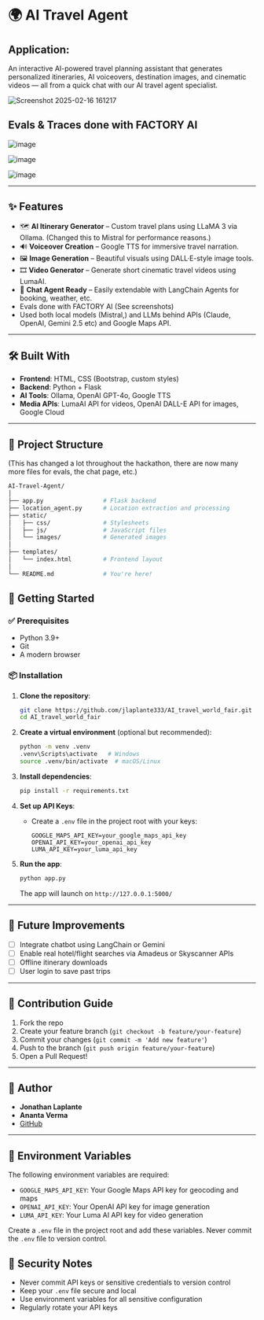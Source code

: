 # 🌍 AI Travel Agent

## Application:

An interactive AI-powered travel planning assistant that generates personalized itineraries, AI voiceovers, destination images, and cinematic videos — all from a quick chat with our AI travel agent specialist.


![Screenshot 2025-02-16 161217](https://github.com/user-attachments/assets/8575e242-3413-446d-b74d-74c2ea75ba37)


## Evals & Traces done with FACTORY AI


![image](https://github.com/user-attachments/assets/bb9a4376-1c74-4f4f-8cf7-bc7517383b52)

![image](https://github.com/user-attachments/assets/49303fc0-b9a9-439c-aee3-728c80e16641)

![image](https://github.com/user-attachments/assets/79963596-4a3b-4d8d-a44a-83e2ec1e8b8d)

---

## ✨ Features

- 🗺️ **AI Itinerary Generator** – Custom travel plans using LLaMA 3 via Ollama. (Changed this to Mistral for performance reasons.)
- 🔊 **Voiceover Creation** – Google TTS for immersive travel narration.
- 🖼️ **Image Generation** – Beautiful visuals using DALL·E-style image tools.
- 🎞️ **Video Generator** – Generate short cinematic travel videos using LumaAI.
- 🤖 **Chat Agent Ready** – Easily extendable with LangChain Agents for booking, weather, etc.
- Evals done with FACTORY AI (See screenshots)
- Used both local models (Mistral,) and LLMs behind APIs (Claude, OpenAI, Gemini 2.5 etc) and Google Maps API.

---

## 🛠️ Built With

- **Frontend**: HTML, CSS (Bootstrap, custom styles)
- **Backend**: Python + Flask
- **AI Tools**: Ollama, OpenAI GPT-4o, Google TTS
- **Media APIs**: LumaAI API for videos, OpenAI DALL-E API for images, Google Cloud

---

## 📁 Project Structure
(This has changed a lot throughout the hackathon, there are now many more files for evals, the chat page, etc.)
```bash
AI-Travel-Agent/
│
├── app.py                 # Flask backend
├── location_agent.py      # Location extraction and processing
├── static/
│   ├── css/               # Stylesheets
│   ├── js/                # JavaScript files
│   └── images/            # Generated images
│
├── templates/
│   └── index.html         # Frontend layout
│
└── README.md              # You're here!
```

## 🚀 Getting Started

### ✅ Prerequisites

- Python 3.9+
- Git
- A modern browser

### 📦 Installation

1. **Clone the repository**:
   ```bash
   git clone https://github.com/jlaplante333/AI_travel_world_fair.git
   cd AI_travel_world_fair
   ```

2. **Create a virtual environment** (optional but recommended):
   ```bash
   python -m venv .venv
   .venv\Scripts\activate   # Windows
   source .venv/bin/activate  # macOS/Linux
   ```

3. **Install dependencies**:
   ```bash
   pip install -r requirements.txt
   ```

4. **Set up API Keys**:
   - Create a `.env` file in the project root with your keys:
     ```
     GOOGLE_MAPS_API_KEY=your_google_maps_api_key
     OPENAI_API_KEY=your_openai_api_key
     LUMA_API_KEY=your_luma_api_key
     ```

5. **Run the app**:
   ```bash
   python app.py
   ```
   The app will launch on `http://127.0.0.1:5000/`


---

## 📌 Future Improvements

- [ ] Integrate chatbot using LangChain or Gemini
- [ ] Enable real hotel/flight searches via Amadeus or Skyscanner APIs
- [ ] Offline itinerary downloads
- [ ] User login to save past trips

---

## 🤝 Contribution Guide

1. Fork the repo
2. Create your feature branch (`git checkout -b feature/your-feature`)
3. Commit your changes (`git commit -m 'Add new feature'`)
4. Push to the branch (`git push origin feature/your-feature`)
5. Open a Pull Request!


---

## 👤 Author

- **Jonathan Laplante**
- **Ananta Verma**
- [GitHub](https://github.com/jlaplante333)

---

## 📌 Environment Variables

The following environment variables are required:

- `GOOGLE_MAPS_API_KEY`: Your Google Maps API key for geocoding and maps
- `OPENAI_API_KEY`: Your OpenAI API key for image generation
- `LUMA_API_KEY`: Your Luma AI API key for video generation

Create a `.env` file in the project root and add these variables. Never commit the `.env` file to version control.

## 📌 Security Notes

- Never commit API keys or sensitive credentials to version control
- Keep your `.env` file secure and local
- Use environment variables for all sensitive configuration
- Regularly rotate your API keys
